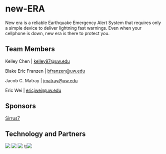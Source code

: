 # new-ERA

New era is a reliable Earthquake Emergency Alert System that requires only a simple device to deliver lightning fast warnings. Even when your cellphone is down, new era is there to protect you.


## Team Members

Kelley Chen | kelley97@uw.edu

Blake Eric Franzen | bfranzen@uw.edu

Jacob C. Matray | jmatray@uw.edu

Eric Wei | ericjwei@uw.edu

## Sponsors

[Sirrus7](https://www.sirrus7.com/)

## Technology and Partners

![](https://landsat.gsfc.nasa.gov/wp-content/uploads/2013/09/USGS_logo_green.png)
![](https://pbs.twimg.com/profile_images/692813728446722048/7kg5YJ6F_400x400.png)
![](https://freeicons.io/laravel/public/uploads/icons/png/18181230061536126577-128.png)
\t![](https://rallen.berkeley.edu/img/ShakeAlertlogo.png)
